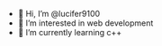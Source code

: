 - 👋 Hi, I’m @lucifer9100
- 👀 I’m interested in web development
- 🌱 I’m currently learning c++

<!---
lucifer9100/lucifer9100 is a ✨ special ✨ repository because its `README.md` (this file) appears on your GitHub profile.
You can click the Preview link to take a look at your changes.
--->
